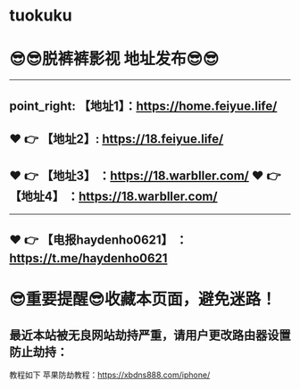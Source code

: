 # tuokuku
:sunglasses::sunglasses:脱裤裤影视 地址发布:sunglasses::sunglasses:
==
------
point_right: 【地址1】：https://home.feiyue.life/
------
:heart: :point_right: 【地址2】: https://18.feiyue.life/
-----
:heart: :point_right: 【地址3】 ：https://18.warbller.com/
:heart: :point_right: 【地址4】 ：https://18.warbller.com/
------

------

:heart: :point_right: 【电报haydenho0621】 ：https://t.me/haydenho0621
------
:sunglasses:重要提醒:sunglasses:收藏本页面，避免迷路！
==

最近本站被无良网站劫持严重，请用户更改路由器设置防止劫持：
------

教程如下 苹果防劫教程：https://xbdns888.com/iphone/
